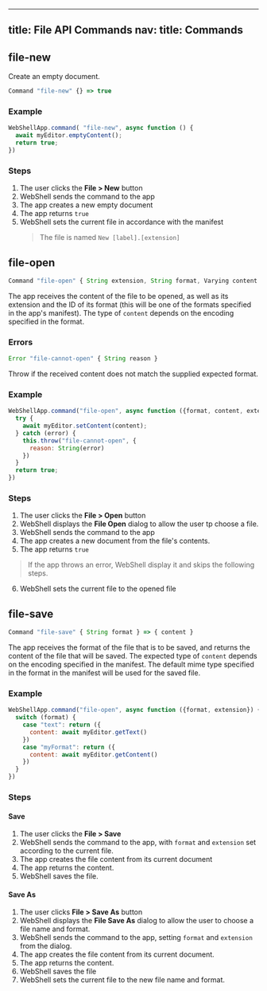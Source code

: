 ----
title: File API Commands
nav:
  title: Commands
----


## file-new
Create an empty document.

````js
Command "file-new" {} => true
````

### Example
````js
WebShellApp.command( "file-new", async function () { 
  await myEditor.emptyContent();
  return true;
})
````

### Steps
1. The user clicks the **File > New** button
2. WebShell sends the command to the app
3. The app creates a new empty document
4. The app returns `true`
5. WebShell sets the current file in accordance with the manifest
    > The file is named `New [label].[extension]`

## file-open
````js
Command "file-open" { String extension, String format, Varying content } => true
````

The app receives the content of the file to be opened, as well as its extension and the ID of its format (this will be one of the formats specified in the app's manifest). The type of `content` depends on the encoding specified in the format.


### Errors

````js
Error "file-cannot-open" { String reason }
````
Throw if the received content does not match the supplied expected format.

### Example
````js
WebShellApp.command("file-open", async function ({format, content, extension}) { 
  try {
    await myEditor.setContent(content);
  } catch (error) {
    this.throw("file-cannot-open", { 
      reason: String(error) 
    })
  }
  return true;
})
````

### Steps
1. The user clicks the **File > Open** button
2. WebShell displays the **File Open** dialog to allow the user tp choose a file.
3. WebShell sends the command to the app
4. The app creates a new document from the file's contents.
5. The app returns `true`
> If the app throws an error, WebShell display it and skips the following steps.
6. WebShell sets the current file to the opened file

## file-save
````js
Command "file-save" { String format } => { content }
````
The app receives the format of the file that is to be saved, and returns the content of the file that will be saved. The expected type of `content` depends on the encoding specified in the manifest. The default mime type specified in the format in the manifest will be used for the saved file.




### Example
````js
WebShellApp.command("file-open", async function ({format, extension}) { 
  switch (format) {
    case "text": return ({ 
      content: await myEditor.getText() 
    })
    case "myFormat": return ({ 
      content: await myEditor.getContent() 
    })
  }
})
````

### Steps
#### Save
1. The user clicks the **File > Save**
3. WebShell sends the command to the app, with `format` and `extension` set according to the current file.
4. The app creates the file content from its current document
5. The app returns the content.
6. WebShell saves the file.

#### Save As
1. The user clicks **File > Save As** button
2. WebShell displays the **File Save As** dialog to allow the user to choose a file name and format.
3. WebShell sends the command to the app, setting `format` and `extension` from the dialog.
4. The app creates the file content from its current document.
5. The app returns the content.
6. WebShell saves the file
7. WebShell sets the current file to the new file name and format.